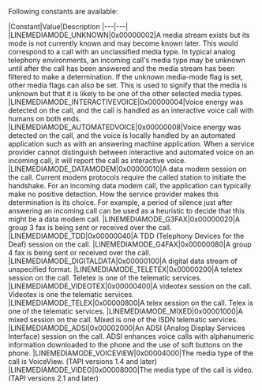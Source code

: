 Following constants are available:

|Constant|Value|Description
|---|---|
|LINEMEDIAMODE_UNKNOWN|0x00000002|A media stream exists but its mode is not currently known and may become known later. This would correspond to a call with an unclassified media type. In typical analog telephony environments, an incoming call's media type may be unknown until after the call has been answered and the media stream has been filtered to make a determination. If the unknown media-mode flag is set, other media flags can also be set. This is used to signify that the media is unknown but that it is likely to be one of the other selected media types.
|LINEMEDIAMODE_INTERACTIVEVOICE|0x00000004|Voice energy was detected on the call, and the call is handled as an interactive voice call with humans on both ends.
|LINEMEDIAMODE_AUTOMATEDVOICE|0x00000008|Voice energy was detected on the call, and the voice is locally handled by an automated application such as with an answering machine application. When a service provider cannot distinguish between interactive and automated voice on an incoming call, it will report the call as interactive voice.
|LINEMEDIAMODE_DATAMODEM|0x00000010|A data modem session on the call. Current modem protocols require the called station to initiate the handshake. For an incoming data modem call, the application can typically make no positive detection. How the service provider makes this determination is its choice. For example, a period of silence just after answering an incoming call can be used as a heuristic to decide that this might be a data modem call.
|LINEMEDIAMODE_G3FAX|0x00000020|A group 3 fax is being sent or received over the call.
|LINEMEDIAMODE_TDD|0x00000040|A TDD (Telephony Devices for the Deaf) session on the call.
|LINEMEDIAMODE_G4FAX|0x00000080|A group 4 fax is being sent or received over the call.
|LINEMEDIAMODE_DIGITALDATA|0x00000100|A digital data stream of unspecified format.
|LINEMEDIAMODE_TELETEX|0x00000200|A teletex session on the call. Teletex is one of the telematic services.
|LINEMEDIAMODE_VIDEOTEX|0x00000400|A videotex session on the call. Videotex is one the telematic services.
|LINEMEDIAMODE_TELEX|0x00000800|A telex session on the call. Telex is one of the telematic services.
|LINEMEDIAMODE_MIXED|0x00001000|A mixed session on the call. Mixed is one of the ISDN telematic services.
|LINEMEDIAMODE_ADSI|0x00002000|An ADSI (Analog Display Services Interface) session on the call. ADSI enhances voice calls with alphanumeric information downloaded to the phone and the use of soft buttons on the phone.
|LINEMEDIAMODE_VOICEVIEW|0x00004000|The media type of the call is VoiceView. (TAPI versions 1.4 and later)
|LINEMEDIAMODE_VIDEO|0x00008000|The media type of the call is video. (TAPI versions 2.1 and later)
